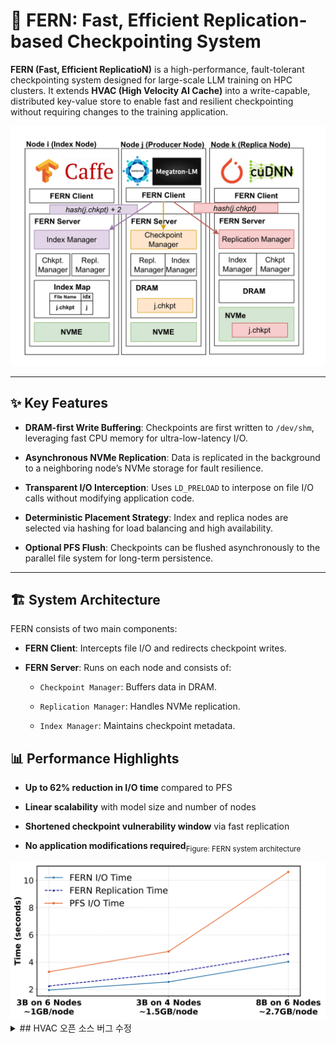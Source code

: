 # 🌿 FERN: Fast, Efficient Replication-based Checkpointing System

**FERN (Fast, Efficient ReplicatioN)** is a high-performance, fault-tolerant checkpointing system designed for large-scale LLM training on HPC clusters. It extends **HVAC (High Velocity AI Cache)** into a write-capable, distributed key-value store to enable fast and resilient checkpointing without requiring changes to the training application.


<img src="doc/img/fern_design.png" width="600"/>





---

## ✨ Key Features

- **DRAM-first Write Buffering**: Checkpoints are first written to `/dev/shm`, leveraging fast CPU memory for ultra-low-latency I/O.
    
- **Asynchronous NVMe Replication**: Data is replicated in the background to a neighboring node’s NVMe storage for fault resilience.
    
- **Transparent I/O Interception**: Uses `LD_PRELOAD` to interpose on file I/O calls without modifying application code.
    
- **Deterministic Placement Strategy**: Index and replica nodes are selected via hashing for load balancing and high availability.
    
- **Optional PFS Flush**: Checkpoints can be flushed asynchronously to the parallel file system for long-term persistence.
    

---


## 🏗️ System Architecture

FERN consists of two main components:

- **FERN Client**: Intercepts file I/O and redirects checkpoint writes.
    
- **FERN Server**: Runs on each node and consists of:
    
    - `Checkpoint Manager`: Buffers data in DRAM.
        
    - `Replication Manager`: Handles NVMe replication.
        
    - `Index Manager`: Maintains checkpoint metadata.
        



## 📊 Performance Highlights

- **Up to 62% reduction in I/O time** compared to PFS
    
- **Linear scalability** with model size and number of nodes
    
- **Shortened checkpoint vulnerability window** via fast replication
    
- **No application modifications required**<sub>Figure: FERN system architecture</sub>



<img src="doc/img/fern_io_comparison.png" width="600"/>








<details>
<summary>## HVAC 오픈 소스 버그 수정</summary>
: 비동기 처리 및 콜백 동기화 방식 개선 

HVAC은 내부적으로 Mercury RPC를 사용하며, 콜백 기반의 비동기 통신을 수행합니다. 클라이언트는 서볼 요청을 보낸 후, 콜백이 호출될 때까지 블록되어 데이터 무결성을 보장합니다. 

### 🧩 기존 방식: 전역 Mutex 사용

초기 구현에서는 아래와 같이 전역 `mutex`와 `cond`를 사용하여 RPC 요청의 완료 여부를 동기화됐었습니다.


```C
ssize_t hvac_remote_pread(int fd, void *buf, size_t count, off_t offset)
{
	hvac_client_comm_gen_read_rpc(host, fd, buf, count, offset, hvac_rpc_state_p);
	// Client blocks here until request completion callback routine is called 
	bytes_read = hvac_read_block(host, &done, &bytes_read, &cond, &mutex);   
}


ssize_t hvac_read_block()
{
    ssize_t bytes_read;
    /* wait for callbacks to finish */
    pthread_mutex_lock(&done_mutex);
    while (done != HG_TRUE)
        pthread_cond_wait(&done_cond, &done_mutex);
    bytes_read = read_ret;
    pthread_mutex_unlock(&done_mutex);
    return bytes_read;
}
```

#### ⚠️ 문제점

- 하나의 서버에 여러 클라이언트가 동시에 요청을 보내는 경우, 전역 `mutex` 및 `cond`에 대한 **경쟁 조건(Race Condition)** 발생
    
- 콜백 중첩 호출로 인해 **잘못된 동기화 또는 deadlock** 발생 가능성
    

---

### ✅ 개선 방식: 요청 단위의 세분화된 Lock 적용

각 RPC 요청마다 **별도의 mutex, cond, 상태 변수**를 할당하여, 경합을 없애고 안전하게 동기화를 처리하도록 구조를 개선했습니다.

```C

ssize_t hvac_remote_read(int fd, void *buf, size_t count)
{
		// RPC 요청 전송 시 생성되는 RPC 요청 State 데이터 
		hvac_rpc_state_t_client *hvac_rpc_state_p = (hvac_rpc_state_t_client *)malloc(sizeof(hvac_rpc_state_t_client));
		// 전역으로 선언되어 있던 Mutex를 RPC 요청 당 Mutex로 Fine-grained Lock화 함. 
		// rpc_state 구조체 자료구조 수정 
        hvac_rpc_state_p->bytes_read = &bytes_read;
        hvac_rpc_state_p->done = &done;
        hvac_rpc_state_p->cond = &cond;
        hvac_rpc_state_p->mutex = &mutex;

		hvac_client_comm_gen_read_rpc(host, fd, buf, count, -1, hvac_rpc_state_p); 
}


static hg_return_t
hvac_read_cb(const struct hg_cb_info *info)
{
	// ... 서버의 요청처리 완료에 대한 클라이언트 콜백 처리 
	pthread_mutex_lock(hvac_rpc_state_p->mutex);
    *(hvac_rpc_state_p->done) = HG_TRUE;
    pthread_cond_signal(hvac_rpc_state_p->cond);
    pthread_mutex_unlock(hvac_rpc_state_p->mutex);	
}
```



```C

ssize_t hvac_read_block(uint32_t host, hg_bool_t *done, ssize_t *bytes_read, pthread_cond_t *cond, pthread_mutex_t *mutex)
{
	pthread_mutex_lock(mutex);
	pthread_cond_wait(cond, mutex);
	
    ssize_t result = *bytes_read;
    pthread_mutex_unlock(mutex);

	if (result < 0) 
        return result;
    
    return result
}

```

</details>	

